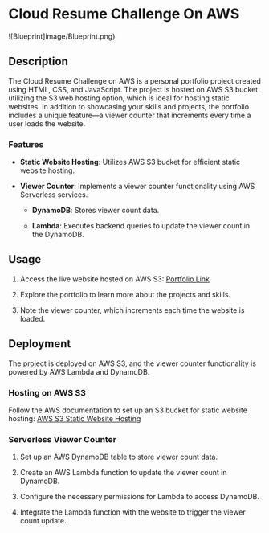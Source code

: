 # Cloud Resume Challenge On AWS

![Blueprint]image/Blueprint.png)

## Description

The Cloud Resume Challenge on AWS is a personal portfolio project created using HTML, CSS, and JavaScript. The project is hosted on AWS S3 bucket utilizing the S3 web hosting option, which is ideal for hosting static websites. In addition to showcasing your skills and projects, the portfolio includes a unique feature—a viewer counter that increments every time a user loads the website.

### Features

- **Static Website Hosting**: Utilizes AWS S3 bucket for efficient static website hosting.

- **Viewer Counter**: Implements a viewer counter functionality using AWS Serverless services.

    - **DynamoDB**: Stores viewer count data.
  
    - **Lambda**: Executes backend queries to update the viewer count in the DynamoDB.

## Usage

1. Access the live website hosted on AWS S3: [Portfolio Link](www.vardhanballa.me)

2. Explore the portfolio to learn more about the projects and skills.

3. Note the viewer counter, which increments each time the website is loaded.

## Deployment

The project is deployed on AWS S3, and the viewer counter functionality is powered by AWS Lambda and DynamoDB.

### Hosting on AWS S3

Follow the AWS documentation to set up an S3 bucket for static website hosting: [AWS S3 Static Website Hosting](https://docs.aws.amazon.com/AmazonS3/latest/dev/WebsiteHosting.html)

### Serverless Viewer Counter

1. Set up an AWS DynamoDB table to store viewer count data.

2. Create an AWS Lambda function to update the viewer count in DynamoDB.

3. Configure the necessary permissions for Lambda to access DynamoDB.

4. Integrate the Lambda function with the website to trigger the viewer count update.
